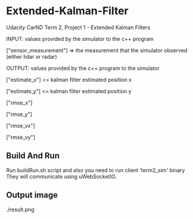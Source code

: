 # Extended-Kalman-Filter
Udacity CarND Term 2, Project 1 - Extended Kalman Filters

INPUT: values provided by the simulator to the c++ program

["sensor_measurement"] => the measurement that the simulator observed (either lidar or radar)

OUTPUT: values provided by the c++ program to the simulator

["estimate_x"] <= kalman filter estimated position x

["estimate_y"] <= kalman filter estimated position y

["rmse_x"]

["rmse_y"]

["rmse_vx"]

["rmse_vy"]

## Build And Run
Run buildRun.sh script
and also you need to run client 'term2_sim' binary
They will communicate using uWebSocketIO.

## Output image
./result.png
